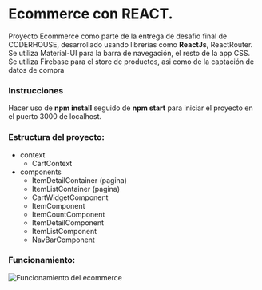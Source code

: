 # Ecommerce con REACT.

Proyecto Ecommerce como parte de la entrega de desafio final de CODERHOUSE, desarrollado usando librerias como **ReactJs**, ReactRouter.
Se utiliza Material-UI para la barra de navegación, el resto de la app CSS.
Se utiliza Firebase para el store de productos, asi como de la captación de datos de compra

### Instrucciones

Hacer uso de **npm install** seguido de **npm start** para iniciar el proyecto en el puerto 3000 de localhost.


### Estructura del proyecto:

- context
    - CartContext
- components
    - ItemDetailContainer (pagina)
    - ItemListContainer (pagina)
    - CartWidgetComponent
    - ItemComponent
    - ItemCountComponent
    - ItemDetailComponent
    - ItemListComponent
    - NavBarComponent

### Funcionamiento:

![Funcionamiento del ecommerce](/funcionamiento.gif "Navegación GIF")

